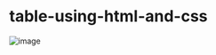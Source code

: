 # table-using-html-and-css

![image](https://user-images.githubusercontent.com/113894253/193022222-b893c9c3-ff52-4aae-bc49-b55beb5000db.png)
